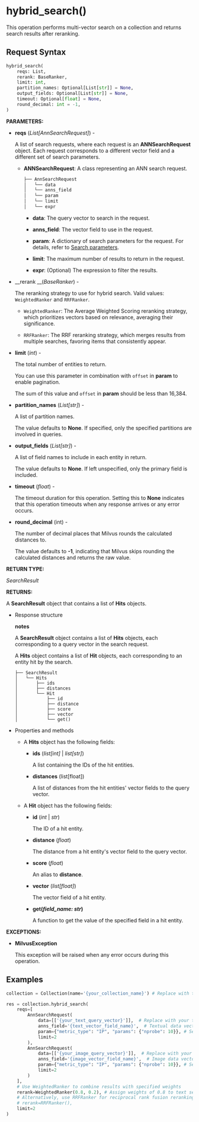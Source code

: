 # hybrid_search()

This operation performs multi-vector search on a collection and returns search results after reranking.

## Request Syntax

```python
hybrid_search(
    reqs: List,
    rerank: BaseRanker,
    limit: int,
    partition_names: Optional[List[str]] = None,
    output_fields: Optional[List[str]] = None,
    timeout: Optional[float] = None,
    round_decimal: int = -1,
)
```

__PARAMETERS:__

- __reqs__ (_List[AnnSearchRequest]_) -

    A list of search requests, where each request is an __ANNSearchRequest__ object. Each request corresponds to a different vector field and a different set of search parameters.

    - __ANNSearchRequest__: A class representing an ANN search request.

        ```python
        ├── AnnSearchRequest
        │   └── data  
        │   └── anns_field
        │   └── param 
        │   └── limit 
        │   └── expr
        ```

        - __data__: The query vector to search in the request.

        - __anns_field__: The vector field to use in the request.

        - __param__: A dictionary of search parameters for the request. For details, refer to [Search parameters](https://milvus.io/docs/single-vector-search#search-parameters).

        - __limit__: The maximum number of results to return in the request.

        - __expr__: (Optional) The expression to filter the results.

- __rerank __(_BaseRanker_) -

    The reranking strategy to use for hybrid search. Valid values: `WeightedRanker` and `RRFRanker`.

    - `WeightedRanker`: The Average Weighted Scoring reranking strategy, which prioritizes vectors based on relevance, averaging their significance.

    - `RRFRanker`: The RRF reranking strategy, which merges results from multiple searches, favoring items that consistently appear.

- __limit__ (_int_) -

    The total number of entities to return.

    You can use this parameter in combination with `offset` in __param__ to enable pagination.

    The sum of this value and `offset` in __param__ should be less than 16,384.

- __partition_names__ (_List[str]_) -

    A list of partition names.

    The value defaults to __None__. If specified, only the specified partitions are involved in queries.

- __output_fields__ (_List[str]_) -

    A list of field names to include in each entity in return.

    The value defaults to __None__. If left unspecified, only the primary field is included.

- __timeout__ (_float_) -

    The timeout duration for this operation. Setting this to __None__ indicates that this operation timeouts when any response arrives or any error occurs.

- __round_decimal__ (int) -

    The number of decimal places that Milvus rounds the calculated distances to.

    The value defaults to __-1__, indicating that Milvus skips rounding the calculated distances and returns the raw value.

__RETURN TYPE:__

_SearchResult_

__RETURNS:__

A __SearchResult__ object that contains a list of __Hits__ objects. 

- Response structure

    <div class="admonition note">

    <p><b>notes</b></p>

    <p>A <strong>SearchResult</strong> object contains a list of <strong>Hits</strong> objects, each corresponding to a query vector in the search request. </p>
    <p>A <strong>Hits</strong> object contains a list of <strong>Hit</strong> objects, each corresponding to an entity hit by the search.</p>

    </div>

    ```plaintext
    ├── SearchResult
    │   └── Hits  
    │       ├── ids
    │       ├── distances
    │       └── Hit
    │           ├── id
    │           ├── distance
    │           ├── score
    │           ├── vector
    │           └── get()
    ```

- Properties and methods

    - A __Hits__ object has the following fields:

        - __ids__ (_list[int]_ | _list[str]_)

            A list containing the IDs of the hit entities.

        - __distances__ (list[float]) 

            A list of distances from the hit entities' vector fields to the query vector.

    - A __Hit__ object has the following fields:

        - __id__ (_int_ | _str_)

            The ID of a hit entity.

        - __distance__ (_float_)

            The distance from a hit entity's vector field to the query vector.

        - __score__ (_float_)

            An alias to __distance__.

        - __vector__ (_list[float]_)   

            The vector field of a hit entity.

        - __get(_field_name: str_)__

            A function to get the value of the specified field in a hit entity. 

__EXCEPTIONS:__

- __MilvusException__

    This exception will be raised when any error occurs during this operation.

## Examples

```python
collection = Collection(name='{your_collection_name}') # Replace with the actual name of your collection

res = collection.hybrid_search(
    reqs=[
        AnnSearchRequest(
            data=[['{your_text_query_vector}']],  # Replace with your text vector data
            anns_field='{text_vector_field_name}',  # Textual data vector field
            param={"metric_type": "IP", "params": {"nprobe": 10}}, # Search parameters
            limit=2
        ),
        AnnSearchRequest(
            data=[['{your_image_query_vector}']],  # Replace with your image vector data
            anns_field='{image_vector_field_name}',  # Image data vector field
            param={"metric_type": "IP", "params": {"nprobe": 10}}, # Search parameters
            limit=2
        )
    ],
    # Use WeightedRanker to combine results with specified weights
    rerank=WeightedRanker(0.8, 0.2), # Assign weights of 0.8 to text search and 0.2 to image search
    # Alternatively, use RRFRanker for reciprocal rank fusion reranking
    # rerank=RRFRanker(),
    limit=2
)
```
